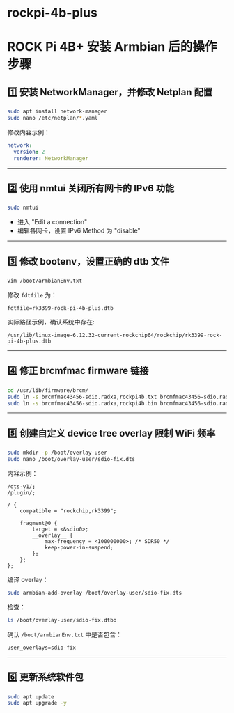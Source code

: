 # rockpi-4b-plus

# ROCK Pi 4B+ 安装 Armbian 后的操作步骤

## 1️⃣ 安装 NetworkManager，并修改 Netplan 配置

```bash
sudo apt install network-manager
sudo nano /etc/netplan/*.yaml
````

修改内容示例：

```yaml
network:
  version: 2
  renderer: NetworkManager
```

---

## 2️⃣ 使用 nmtui 关闭所有网卡的 IPv6 功能

```bash
sudo nmtui
```

* 进入 "Edit a connection"
* 编辑各网卡，设置 IPv6 Method 为 "disable"

---

## 3️⃣ 修改 bootenv，设置正确的 dtb 文件

```bash
vim /boot/armbianEnv.txt
```

修改 `fdtfile` 为：

```text
fdtfile=rk3399-rock-pi-4b-plus.dtb
```

实际路径示例，确认系统中存在:

```text
/usr/lib/linux-image-6.12.32-current-rockchip64/rockchip/rk3399-rock-pi-4b-plus.dtb
```

---

## 4️⃣ 修正 brcmfmac firmware 链接

```bash
cd /usr/lib/firmware/brcm/
sudo ln -s brcmfmac43456-sdio.radxa,rockpi4b.txt brcmfmac43456-sdio.radxa,rockpi4b-plus.txt
sudo ln -s brcmfmac43456-sdio.radxa,rockpi4b.bin brcmfmac43456-sdio.radxa,rockpi4b-plus.bin
```

---

## 5️⃣ 创建自定义 device tree overlay 限制 WiFi 频率

```bash
sudo mkdir -p /boot/overlay-user
sudo nano /boot/overlay-user/sdio-fix.dts
```

内容示例：

```dts
/dts-v1/;
/plugin/;

/ {
    compatible = "rockchip,rk3399";

    fragment@0 {
        target = <&sdio0>;
        __overlay__ {
            max-frequency = <100000000>; /* SDR50 */
            keep-power-in-suspend;
        };
    };
};
```

编译 overlay：

```bash
sudo armbian-add-overlay /boot/overlay-user/sdio-fix.dts
```

检查：

```bash
ls /boot/overlay-user/sdio-fix.dtbo
```

确认 `/boot/armbianEnv.txt` 中是否包含：

```text
user_overlays=sdio-fix
```

---

## 6️⃣ 更新系统软件包

```bash
sudo apt update
sudo apt upgrade -y
```
